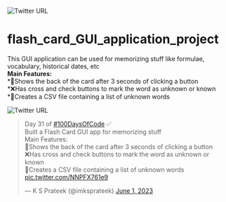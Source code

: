 ![Twitter URL](https://img.shields.io/twitter/follow/imksprateek?style=social) 
# flash_card_GUI_application_project
This GUI application can be used for memorizing stuff like formulae, vocabulary, historical dates, etc   <br>
**Main Features:**   <br>
*🎴Shows the back of the card after 3 seconds of clicking a button    <br> 
*❌Has cross and check buttons to mark the word as unknown or known  <br> 
*📄Creates a CSV file containing a list of unknown words   <br>

![Twitter URL](https://img.shields.io/twitter/url?style=social&url=https%3A%2F%2Ftwitter.com%2Fimksprateek%2Fstatus%2F1664300844874072065)

<blockquote class="twitter-tweet"><p lang="en" dir="ltr">Day 31 of <a href="https://twitter.com/hashtag/100DaysOfCode?src=hash&amp;ref_src=twsrc%5Etfw">#100DaysOfCode</a> ✅<br>Built a Flash Card GUI app for memorizing stuff<br>Main Features:<br>🎴Shows the back of the card after 3 seconds of clicking a button<br>❌Has cross and check buttons to mark the word as unknown or known<br>📄Creates a CSV file containing a list of unknown words <a href="https://t.co/NNPFX761e9">pic.twitter.com/NNPFX761e9</a></p>&mdash; K S Prateek (@imksprateek) <a href="https://twitter.com/imksprateek/status/1664300844874072065?ref_src=twsrc%5Etfw">June 1, 2023</a></blockquote> <script async src="https://platform.twitter.com/widgets.js" charset="utf-8"></script>
